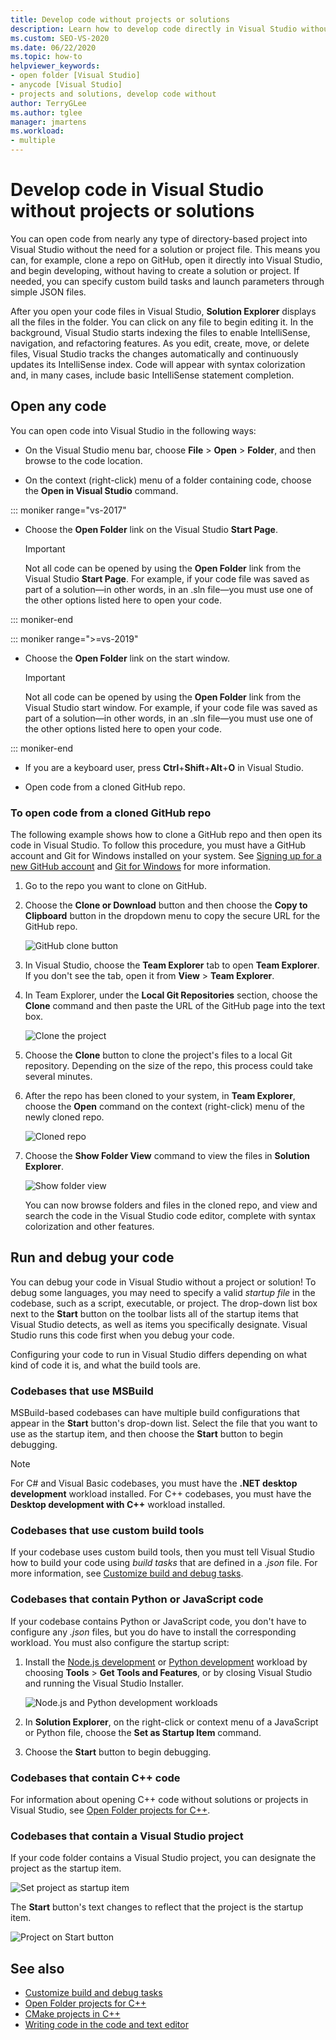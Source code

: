 ```yaml
---
title: Develop code without projects or solutions
description: Learn how to develop code directly in Visual Studio without a need for projects or solutions.
ms.custom: SEO-VS-2020
ms.date: 06/22/2020
ms.topic: how-to
helpviewer_keywords:
- open folder [Visual Studio]
- anycode [Visual Studio]
- projects and solutions, develop code without
author: TerryGLee
ms.author: tglee
manager: jmartens
ms.workload:
- multiple
---
```

# Develop code in Visual Studio without projects or solutions

You can open code from nearly any type of directory-based project into Visual Studio without the need for a solution or project file. This means you can, for example, clone a repo on GitHub, open it directly into Visual Studio, and begin developing, without having to create a solution or project. If needed, you can specify custom build tasks and launch parameters through simple JSON files.

After you open your code files in Visual Studio, **Solution Explorer** displays all the files in the folder. You can click on any file to begin editing it. In the background, Visual Studio starts indexing the files to enable IntelliSense, navigation, and refactoring features. As you edit, create, move, or delete files, Visual Studio tracks the changes automatically and continuously updates its IntelliSense index. Code will appear with syntax colorization and, in many cases, include basic IntelliSense statement completion.

## Open any code

You can open code into Visual Studio in the following ways:

- On the Visual Studio menu bar, choose **File** > **Open** > **Folder**, and then browse to the code location.

- On the context (right-click) menu of a folder containing code, choose the **Open in Visual Studio** command.

::: moniker range="vs-2017"
- Choose the **Open Folder** link on the Visual Studio **Start Page**.

    > [!IMPORTANT]
    > Not all code can be opened by using the **Open Folder** link from the Visual Studio **Start Page**. For example, if your code file was saved as part of a solution&mdash;in other words, in an .sln file&mdash;you must use one of the other options listed here to open your code.

::: moniker-end

::: moniker range=">=vs-2019"
- Choose the **Open Folder** link on the start window.

    > [!IMPORTANT]
    > Not all code can be opened by using the **Open Folder** link from the Visual Studio start window. For example, if your code file was saved as part of a solution&mdash;in other words, in an .sln file&mdash;you must use one of the other options listed here to open your code.

::: moniker-end

- If you are a keyboard user, press **Ctrl**+**Shift**+**Alt**+**O** in Visual Studio.

- Open code from a cloned GitHub repo.

### To open code from a cloned GitHub repo

The following example shows how to clone a GitHub repo and then open its code in Visual Studio. To follow this procedure, you must have a GitHub account and Git for Windows installed on your system. See [Signing up for a new GitHub account](https://help.github.com/articles/signing-up-for-a-new-github-account/) and [Git for Windows](https://git-for-windows.github.io/) for more information.

1. Go to the repo you want to clone on GitHub.

1. Choose the **Clone or Download** button and then choose the **Copy to Clipboard** button in the dropdown menu to copy the secure URL for the GitHub repo.

   ![GitHub clone button](./media/VSIDE_Code_Clone.png)

1. In Visual Studio, choose the **Team Explorer** tab to open **Team Explorer**. If you don't see the tab, open it from **View** > **Team Explorer**.

1. In Team Explorer, under the **Local Git Repositories** section, choose the **Clone** command and then paste the URL of the GitHub page into the text box.

   ![Clone the project](./media/VSIDE_Code_Clone2.png)

1. Choose the **Clone** button to clone the project's files to a local Git repository. Depending on the size of the repo, this process could take several minutes.

1. After the repo has been cloned to your system, in **Team Explorer**, choose the **Open** command on the context (right-click) menu of the newly cloned repo.

   ![Cloned repo](./media/VSIDE_Code_Clone3.png)

1. Choose the **Show Folder View** command to view the files in **Solution Explorer**.

   ![Show folder view](./media/VSIDE_Code_Clone3_show.png)

   You can now browse folders and files in the cloned repo, and view and search the code in the Visual Studio code editor, complete with syntax colorization and other features.

## Run and debug your code

You can debug your code in Visual Studio without a project or solution! To debug some languages, you may need to specify a valid *startup file* in the codebase, such as a script, executable, or project. The drop-down list box next to the **Start** button on the toolbar lists all of the startup items that Visual Studio detects, as well as items you specifically designate. Visual Studio runs this code first when you debug your code.

Configuring your code to run in Visual Studio differs depending on what kind of code it is, and what the build tools are.

### Codebases that use MSBuild

MSBuild-based codebases can have multiple build configurations that appear in the **Start** button's drop-down list. Select the file that you want to use as the startup item, and then choose the **Start** button to begin debugging.

> [!NOTE]
> For C# and Visual Basic codebases, you must have the **.NET desktop development** workload installed. For C++ codebases, you must have the **Desktop development with C++** workload installed.

### Codebases that use custom build tools

If your codebase uses custom build tools, then you must tell Visual Studio how to build your code using *build tasks* that are defined in a *.json* file. For more information, see [Customize build and debug tasks](../ide/customize-build-and-debug-tasks-in-visual-studio.md).

### Codebases that contain Python or JavaScript code

If your codebase contains Python or JavaScript code, you don't have to configure any *.json* files, but you do have to install the corresponding workload. You must also configure the startup script:

1. Install the [Node.js development](https://visualstudio.microsoft.com/vs/node-js/) or [Python development](https://visualstudio.microsoft.com/vs/python/) workload by choosing **Tools** > **Get Tools and Features**, or by closing Visual Studio and running the Visual Studio Installer.

   ![Node.js and Python development workloads](media/python_nodejs_workloads.png)

1. In **Solution Explorer**, on the right-click or context menu of a JavaScript or Python file, choose the **Set as Startup Item** command.

1. Choose the **Start** button to begin debugging.

### Codebases that contain C++ code

For information about opening C++ code without solutions or projects in Visual Studio, see [Open Folder projects for C++](/cpp/build/open-folder-projects-cpp).

### Codebases that contain a Visual Studio project

If your code folder contains a Visual Studio project, you can designate the project as the startup item.

![Set project as startup item](media/customize-set-project-as-startup-item.png)

The **Start** button's text changes to reflect that the project is the startup item.

![Project on Start button](media/customize-start-button-project.png)

## See also

- [Customize build and debug tasks](../ide/customize-build-and-debug-tasks-in-visual-studio.md)
- [Open Folder projects for C++](/cpp/build/open-folder-projects-cpp)
- [CMake projects in C++](/cpp/build/cmake-projects-in-visual-studio)
- [Writing code in the code and text editor](../ide/writing-code-in-the-code-and-text-editor.md)
